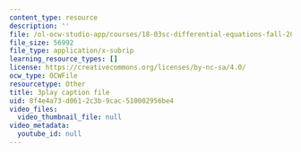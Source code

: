 ```yaml
---
content_type: resource
description: ''
file: /ol-ocw-studio-app/courses/18-03sc-differential-equations-fall-2011/8f4e4a73d0612c3b9cac510002956be4_9KbpbBMThTE.srt
file_size: 56992
file_type: application/x-subrip
learning_resource_types: []
license: https://creativecommons.org/licenses/by-nc-sa/4.0/
ocw_type: OCWFile
resourcetype: Other
title: 3play caption file
uid: 8f4e4a73-d061-2c3b-9cac-510002956be4
video_files:
  video_thumbnail_file: null
video_metadata:
  youtube_id: null
---
```

